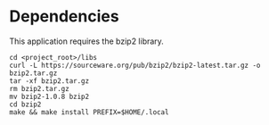 # Dependencies
This application requires the bzip2 library.

```
cd <project_root>/libs
curl -L https://sourceware.org/pub/bzip2/bzip2-latest.tar.gz -o bzip2.tar.gz
tar -xf bzip2.tar.gz
rm bzip2.tar.gz
mv bzip2-1.0.8 bzip2
cd bzip2
make && make install PREFIX=$HOME/.local
```